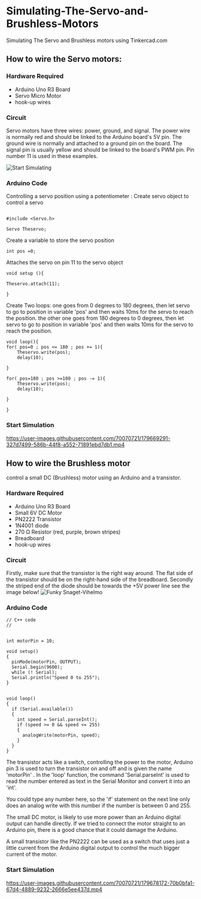 # Simulating-The-Servo-and-Brushless-Motors
Simulating The Servo and Brushless motors using Tinkercad.com

## How to wire the Servo motors:
### Hardware Required
- Arduino Uno R3 Board
- Servo Micro Motor
- hook-up wires

### Circuit
Servo motors have three wires: power, ground, and signal. The power wire is normally red and should be linked to the Arduino board's 5V pin. The ground wire is normally and attached to a ground pin on the board. The signal pin is usually yellow and should be linked to the board's PWM pin. Pin number 11 is used in these examples.

![Start Simulating](https://user-images.githubusercontent.com/70070721/179664755-06d30a0d-86aa-4af4-8f27-1b2043307043.png)

### Arduino Code
Controlling a servo position using a potentiometer :
Create servo object to control a servo
```

#include <Servo.h>

Servo Theservo;
```
Create a variable to store the servo position
```
int pos =0;
```
Attaches the servo on pin 11 to the servo object
```
void setup (){

Theservo.attach(11);

}
```
Create Two loops:
one goes from 0 degrees to 180 degrees, then let servo to go to position in variable 'pos' and then waits 10ms for the servo to reach the position.
the other one goes from 180 degrees to 0 degrees, then let servo to go to position in variable 'pos' and then waits 10ms for the servo to reach the position.
```
void loop(){
for( pos=0 ; pos <= 180 ; pos += 1){
    Theservo.write(pos);
    delay(10);

}
 
for( pos=180 ; pos >=180 ; pos -= 1){
    Theservo.write(pos);
    delay(10);
    
}

}
```
### Start Simulation


https://user-images.githubusercontent.com/70070721/179669291-327d7499-586b-44f8-a552-71891ebd7db1.mp4

## How to wire the Brushless motor
control a small DC (Brushless) motor using an Arduino and a transistor.

### Hardware Required
- Arduino Uno R3 Board
- Small 6V DC Motor
- PN2222 Transistor
- 1N4001 diode
- 270 Ω Resistor (red, purple, brown stripes)
- Breadboard
- hook-up wires

### Circuit
Firstly, make sure that the transistor is the right way around. The flat side of the transistor should be on the right-hand side of the breadboard.
Secondly the striped end of the diode should be towards the +5V power line 
see the image below!
![Funky Snaget-Vihelmo](https://user-images.githubusercontent.com/70070721/179676098-0738028a-cc9b-449f-8919-a2c971464af8.png)

### Arduino Code
```
// C++ code
//


int motorPin = 10;
 
void setup() 
{ 
  pinMode(motorPin, OUTPUT);
  Serial.begin(9600);
  while (! Serial);
  Serial.println("Speed 0 to 255");
} 
 
 
void loop() 
{ 
  if (Serial.available())
  {
    int speed = Serial.parseInt();
    if (speed >= 0 && speed <= 255)
    {
      analogWrite(motorPin, speed);
    }
  }
} 
```
The transistor acts like a switch, controlling the power to the motor, Arduino pin 3 is used to turn the transistor on and off and is given the name 'motorPin' .
In the 'loop' function, the command 'Serial.parseInt' is used to read the number entered as text in the Serial Monitor and convert it into an 'int'.

You could type any number here, so the 'if' statement on the next line only does an analog write with this number if the number is between 0 and 255.

The small DC motor, is likely to use more power than an Arduino digital output can handle directly. If we tried to connect the motor straight to an Arduino pin, there is a good chance that it could damage the Arduino.

A small transistor like the PN2222 can be used as a switch that uses just a little current from the Arduino digital output to control the much bigger current of the motor.

### Start Simulation


https://user-images.githubusercontent.com/70070721/179678172-70b0bfa1-67d4-4889-9232-2666e5ee437d.mp4


